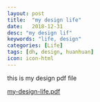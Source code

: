 ```yaml
---
layout: post
title:  "my design life"
date:   2018-12-31
desc: "my design lif"
keywords: "life, design"
categories: [Life]
tags: [dh, design, huanhuan]
icon: icon-html
---
```


this is my design pdf file

[my-design-life.pdf](https://dhboke.top/static/assets/img/blog/product/product.pdf)
